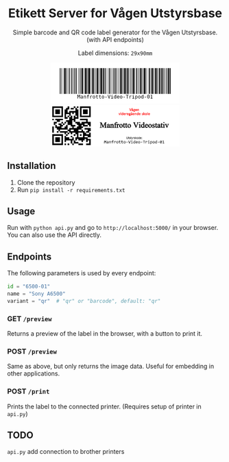 <div align="center">
<h1>Etikett Server for Vågen Utstyrsbase</h1>
Simple barcode and QR code label generator for the Vågen Utstyrsbase. (with API endpoints)
<br>

Label dimensions: `29x90mm`

<img src="barcode_long.png" width="300" alt="Barcode label preview">
<img src="qr_long.png" width="300" alt="QR label preview">


</div>

## Installation
1. Clone the repository
2. Run `pip install -r requirements.txt`

## Usage
Run with `python api.py` and go to `http://localhost:5000/` in your browser. You can also use the API directly.

## Endpoints
The following parameters is used by every endpoint:
```python
id = "6500-01"
name = "Sony A6500"
variant = "qr"  # "qr" or "barcode", default: "qr"
```

### GET `/preview`
Returns a preview of the label in the browser, with a button to print it.

### POST `/preview`
Same as above, but only returns the image data. Useful for embedding in other applications.

### POST `/print`
Prints the label to the connected printer. (Requires setup of printer in `api.py`)

## TODO
`api.py` add connection to brother printers
